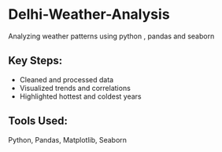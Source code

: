 # Delhi-Weather-Analysis
Analyzing weather patterns using python , pandas and seaborn
## Key Steps:
- Cleaned and processed data
- Visualized trends and correlations
- Highlighted hottest and coldest years

## Tools Used:
Python, Pandas, Matplotlib, Seaborn
